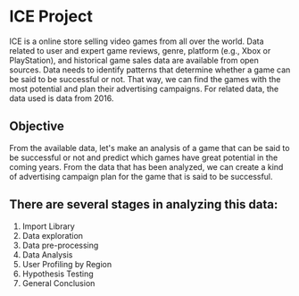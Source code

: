 # ICE Project
ICE is a online store selling video games from all over the world. Data related to user and expert game reviews, genre, platform (e.g., Xbox or PlayStation), and historical game sales data are available from open sources. Data needs to identify patterns that determine whether a game can be said to be successful or not. That way, we can find the games with the most potential and plan their advertising campaigns. For related data, the data used is data from 2016.

## Objective
From the available data, let's make an analysis of a game that can be said to be successful or not and predict which games have great potential in the coming years. From the data that has been analyzed, we can create a kind of advertising campaign plan for the game that is said to be successful.

## There are several stages in analyzing this data:
1. Import Library
2. Data exploration
3. Data pre-processing
4. Data Analysis
5. User Profiling by Region
6. Hypothesis Testing
7. General Conclusion

